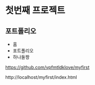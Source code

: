 # 첫번째 프로젝트

## 포트폴리오

- 홈
- 포트폴리오
- 하나둘짱

https://github.com/vpfmtldklove/myfirst

http://localhost/myfirst/index.html
